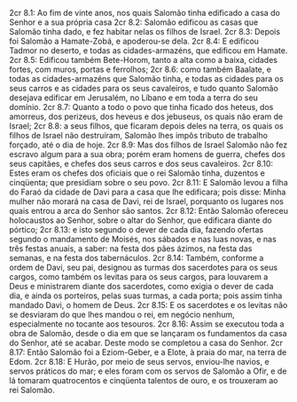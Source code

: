 2cr 8.1: Ao fim de vinte anos, nos quais Salomão tinha edificado a casa do Senhor e a sua própria casa
2cr 8.2: Salomão edificou as casas que Salomão tinha dado, e fez habitar nelas os filhos de Israel.
2cr 8.3: Depois foi Salomão a Hamate-Zobá, e apoderou-se dela.
2cr 8.4: E edificou Tadmor no deserto, e todas as cidades-armazéns, que edificou em Hamate.
2cr 8.5: Edificou também Bete-Horom, tanto a alta como a baixa, cidades fortes, com muros, portas e ferrolhos;
2cr 8.6: como também Baalate, e todas as cidades-armazéns que Salomão tinha, e todas as cidades para os seus carros e as cidades para os seus cavaleiros, e tudo quanto Salomão desejava edificar em Jerusalém, no Líbano e em toda a terra do seu domínio.
2cr 8.7: Quanto a todo o povo que tinha ficado dos heteus, dos amorreus, dos perizeus, dos heveus e dos jebuseus, os quais não eram de Israel;
2cr 8.8: a seus filhos, que ficaram depois deles na terra, os quais os filhos de Israel não destruíram, Salomão lhes impôs tributo de trabalho forçado, até o dia de hoje.
2cr 8.9: Mas dos filhos de Israel Salomão não fez escravo algum para a sua obra; porém eram homens de guerra, chefes dos seus capitães, e chefes dos seus carros e dos seus cavaleiros.
2cr 8.10: Estes eram os chefes dos oficiais que o rei Salomão tinha, duzentos e cinqüenta; que presidiam sobre o seu povo.
2cr 8.11: E Salomão levou a filha do Faraó da cidade de Davi para a casa que lhe edificara; pois disse: Minha mulher não morará na casa de Davi, rei de Israel, porquanto os lugares nos quais entrou a arca do Senhor são santos.
2cr 8.12: Então Salomão ofereceu holocaustos ao Senhor, sobre o altar do Senhor, que edificara diante do pórtico;
2cr 8.13: e isto segundo o dever de cada dia, fazendo ofertas segundo o mandamento de Moisés, nos sábados e nas luas novas, e nas três festas anuais, a saber: na festa dos pães ázimos, na festa das semanas, e na festa dos tabernáculos.
2cr 8.14: Também, conforme a ordem de Davi, seu pai, designou as turmas dos sacerdotes para os seus cargos, como também os levitas para os seus cargos, para louvarem a Deus e ministrarem diante dos sacerdotes, como exigia o dever de cada dia, e ainda os porteiros, pelas suas turmas, a cada porta; pois assim tinha mandado Davi, o homem de Deus.
2cr 8.15: E os sacerdotes e os levitas não se desviaram do que lhes mandou o rei, em negócio nenhum, especialmente no tocante aos tesouros.
2cr 8.16: Assim se executou toda a obra de Salomão, desde o dia em que se lançaram os fundamentos da casa do Senhor, até se acabar. Deste modo se completou a casa do Senhor.
2cr 8.17: Então Salomão foi a Eziom-Geber, e a Elote, à praia do mar, na terra de Edom.
2cr 8.18: E Hurão, por meio de seus servos, enviou-lhe navios, e servos práticos do mar; e eles foram com os servos de Salomão a Ofir, e de lá tomaram quatrocentos e cinqüenta talentos de ouro, e os trouxeram ao rei Salomão.
